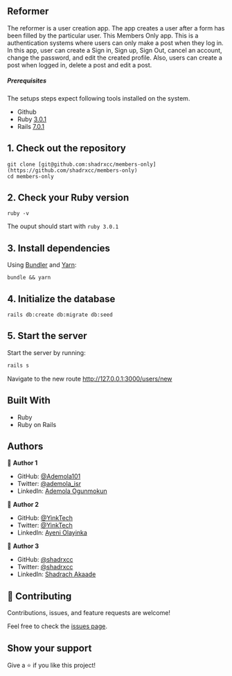 ## Reformer
The reformer is a user creation app. The app creates a user after a form has been filled by the particular user.
This Members Only app. This is a authentication systems where users can only make a post when they log in. In this app, user can create a Sign in, Sign up, Sign Out, cancel an account, change the password, and edit the created profile. Also, users can create a post when logged in, delete a post and edit a post.
##### Prerequisites

The setups steps expect following tools installed on the system.

- Github
- Ruby [3.0.1](https://github.com/ruby/ruby/tree/ruby_3_1)
- Rails [7.0.1](https://github.com/rails/rails/tree/v7.0.1)

## 1. Check out the repository
```shell
git clone [git@github.com:shadrxcc/members-only](https://github.com/shadrxcc/members-only)
cd members-only
```

## 2. Check your Ruby version

```shell
ruby -v
```

The ouput should start with `ruby 3.0.1`

## 3. Install dependencies

Using [Bundler](https://github.com/bundler/bundler) and [Yarn](https://github.com/yarnpkg/yarn):

```shell
bundle && yarn
```

## 4. Initialize the database

```shell
rails db:create db:migrate db:seed
```
## 5. Start the server

Start the server by running:

```ruby
rails s
```
Navigate to the new route http://127.0.0.1:3000/users/new

## Built With

- Ruby
- Ruby on Rails

## Authors
👤 **Author 1**

- GitHub: [@Ademola101](https://github.com/Ademola101)
- Twitter: [@ademola_isr](https://twitter.com/ademola_isr)
- LinkedIn: [Ademola Ogunmokun](https://linkedin.com/in/ademola-ogunmokun-492575203)

👤 **Author 2**

- GitHub: [@YinkTech](https://github.com/yinktech)
- Twitter: [@YinkTech](https://twitter.com/yinktech)
- LinkedIn: [Ayeni Olayinka](https://www.linkedin.com/in/yinktech/)

👤 **Author 3**

* GitHub: [@shadrxcc](https://github.com/shadrxcc)
* Twitter: [@shadrxcc](https://twitter.com/shadrxcc)
* LinkedIn: [Shadrach Akaade](https://linkedin.com/shadrachakaade)

## 🤝 Contributing

Contributions, issues, and feature requests are welcome!

Feel free to check the [issues page](https://github.com/shadrxcc/members-only/issues).

## Show your support

Give a ⭐️ if you like this project!

